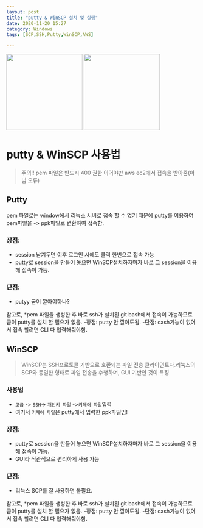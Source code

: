 ```yaml
---
layout: post
title: "putty & WinSCP 설치 및 실행"
date: 2020-11-20 15:27
category: Windows
tags: [SCP,SSH,Putty,WinSCP,AWS]

---
```


<img src="https://dora-guide.com/wp-content/uploads/2019/11/putty-%EB%8B%A4%EC%9A%B4%EB%A1%9C%EB%93%9C-%EB%B0%8F-%EC%82%AC%EC%9A%A9%EB%B2%95.jpg" width=200 height=200>
<img src="https://winscp.net/eng/images/og_logo_240x240.jpg" width=200 height=200>


# putty & WinSCP **사용법**

> 주의!!  pem 파일은 반드시 400 권한 이어야만 aws ec2에서 접속을 받아줌(아님 오류)


##  Putty 
pem 파일로는 window에서 리눅스 서버로 접속 할 수 없기 때문에 putty를 이용하여 pem파일을 -> ppk파일로 변환하여 접속함. 

### 장점:
-  session 남겨두면 이후 로그인 시에도 클릭 한번으로 접속 가능
-  putty로 session을 만들어 놓으면 WinSCP설치하자마자 바로 그 session을 이용해 접속이 가능.

### 단점: 
- putyy 굳이 깔아야하나?

참고로, *pem 파일을 생성한 후 바로 ssh가 설치된 git bash에서 접속이 가능하므로 굳이 putty를 설치 할 필요가 없음.
-장점: putty 안 깔아도됨. 
-단점: cash기능이 없어서 접속 할려면 CLI 다 입력해줘야함. 

## WinSCP
> WinSCP는 SSH프로토콜 기반으로 호환되는 파일 전송 클라이언트다.리눅스의 SCP와 동일한 형태로 파일 전송을 수행하며, GUI 기반인 것이 특징 

### 사용법
- `고급` -> `SSH`-> `개인키 파일` ->`키페어 파일`입력 
- 여기서 `키페어 파일`은 putty에서 입력한 ppk파일임! 

### 장점:
-  putty로 session을 만들어 놓으면 WinSCP설치하자마자 바로 그 session을 이용해 접속이 가능.
- GUI라 직관적으로 편리하게 사용 가능

### 단점: 
- 리눅스 SCP를 잘 사용하면 불필요.

참고로, *pem 파일을 생성한 후 바로 ssh가 설치된 git bash에서 접속이 가능하므로 굳이 putty를 설치 할 필요가 없음.
-장점: putty 안 깔아도됨. 
-단점: cash기능이 없어서 접속 할려면 CLI 다 입력해줘야함. 